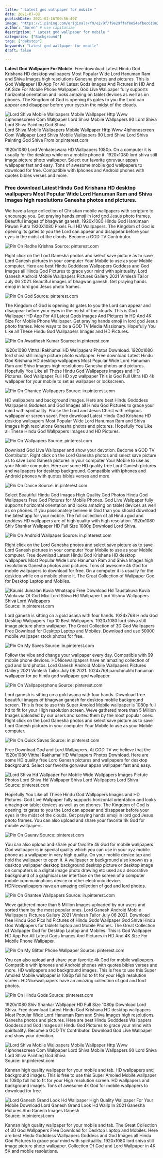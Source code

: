```yaml
---
title: " Latest god wallpaper for mobile "
date: 2021-07-08
publishDate: 2021-02-16T00:56:49Z
image: "https://i.pinimg.com/originals/f9/e2/9f/f9e29ffef0e54efbec618e2cdb0342fc.png"
author: "Soren" # use capitalize
description: " Latest god wallpaper for mobile "
categories: ["Background"]
tags: ["dekstop"]
keywords: "Latest god wallpaper for mobile"
draft: false

---
```



**Latest God Wallpaper For Mobile**. Free download Latest Hindu God Krishana HD desktop wallpapers Most Popular Wide Lord Hanuman Ram and Shiva Images high resolutions Ganesha photos and pictures. This is God Wallpaper HD App For All Latest Gods Images And Pictures in HD And 4K Size For Mobile Phone Wallpaper. God Live Wallpaper fully supports horizontal orientation and looks amazing on tablet devices as well as on phones. The Kingdom of God is opening its gates to you the Lord can appear and disappear before your eyes in the midst of the clouds.

![Lord Shiva Mobile Wallpapers Mobile Wallpaper Http Www 4iphonescreen Com Wallpaper Lord Shiva Mobile Wallpapers 90 Lord Shiva Lord Shiva Painting God Shiva](https://i.pinimg.com/originals/60/12/48/601248ecb4273b20a8ed52e41b8e278c.jpg "Lord Shiva Mobile Wallpapers Mobile Wallpaper Http Www 4iphonescreen Com Wallpaper Lord Shiva Mobile Wallpapers 90 Lord Shiva Lord Shiva Painting God Shiva")
Lord Shiva Mobile Wallpapers Mobile Wallpaper Http Www 4iphonescreen Com Wallpaper Lord Shiva Mobile Wallpapers 90 Lord Shiva Lord Shiva Painting God Shiva From br.pinterest.com


1920x1080 Lord Venkateswara HD Wallpapers 1080p. On a computer it is usually for the desktop while on a mobile phone it. 1920x1080 lord shiva still image picture photo wallpaper. Select our favorite goruvaur appan wallpaper fast and easy. Tons of awesome mobile god wallpapers to download for free. Compatible with Iphones and Android phones with quotes bibles verses and more.

### Free download Latest Hindu God Krishana HD desktop wallpapers Most Popular Wide Lord Hanuman Ram and Shiva Images high resolutions Ganesha photos and pictures.

We have a large collection of Christian mobile wallpapers with scripture to encourage you. Get praying hands emoji in lord god Jesus photo frames. Beautiful images of bhagwan ganesh. 1920x1080 Hindu God Hanumaan Pawan Putra 1920X1080 Pixels Full HD Wallpapers. The Kingdom of God is opening its gates to you the Lord can appear and disappear before your eyes in the midst of the clouds. Become a GOD TV Contributor.


![Pin On Radhe Krishna](https://i.pinimg.com/originals/ad/dc/0d/addc0d73d70838d8330959921254658c.jpg "Pin On Radhe Krishna")
Source: pinterest.com

Right click on the Lord Ganesha photos and select save picture as to save Lord Ganesh pictures in your computer Your Mobile to use as your Mobile computer. Here are best Hindu Godddess Wallpapers Goddess and God Images all Hindu God Pictures to grace your mind with spirituality. Lord Ganesh Android Mobile Wallpapers Pictures Gallery 2021 Vimlesh Tailor July 06 2021. Beautiful images of bhagwan ganesh. Get praying hands emoji in lord god Jesus photo frames.

![Pin On God](https://i.pinimg.com/736x/d0/4f/36/d04f36cd00e958a1331b202d9ad13bb0.jpg "Pin On God")
Source: pinterest.com

The Kingdom of God is opening its gates to you the Lord can appear and disappear before your eyes in the midst of the clouds. This is God Wallpaper HD App For All Latest Gods Images And Pictures in HD And 4K Size For Mobile Phone Wallpaper. Get praying hands emoji in lord god Jesus photo frames. More ways to be a GOD TV Media Missionary. Hopefully You Like all These Hindu God Wallpapers Images and HD Pictures.

![Pin On Awadhesh Kumar](https://i.pinimg.com/originals/ef/c4/3d/efc43d560111918faadea3d3c6b79410.jpg "Pin On Awadhesh Kumar")
Source: in.pinterest.com

1920x1080 Vitthal Rakhumai HD Wallpapers Photos Download. 1920x1080 lord shiva still image picture photo wallpaper. Free download Latest Hindu God Krishana HD desktop wallpapers Most Popular Wide Lord Hanuman Ram and Shiva Images high resolutions Ganesha photos and pictures. Hopefully You Like all These Hindu God Wallpapers Images and HD Pictures. God Wallpaper Full HD xyz wallpaper This is God Full Ultra HD 4k wallpaper for your mobile to set as wallpaper or lockscreen.

![Pin On Ghantee Wallpapers](https://i.pinimg.com/originals/ce/1c/22/ce1c22a224c20e6985daa5378c42f7f6.jpg "Pin On Ghantee Wallpapers")
Source: in.pinterest.com

HD wallpapers and background images. Here are best Hindu Godddess Wallpapers Goddess and God Images all Hindu God Pictures to grace your mind with spirituality. Praise the Lord and Jesus Christ with religious wallpaper or screen saver. Free download Latest Hindu God Krishana HD desktop wallpapers Most Popular Wide Lord Hanuman Ram and Shiva Images high resolutions Ganesha photos and pictures. Hopefully You Like all These Hindu God Wallpapers Images and HD Pictures.

![Pin On Wallpapers](https://i.pinimg.com/originals/48/19/9e/48199e6923f22c5b4398b441ec00f450.jpg "Pin On Wallpapers")
Source: pinterest.com

Download God Live Wallpaper and show your devotion. Become a GOD TV Contributor. Right click on the Lord Ganesha photos and select save picture as to save Lord Ganesh pictures in your computer Your Mobile to use as your Mobile computer. Here are some HD quality free Lord Ganesh pictures and wallpapers for desktop background. Compatible with Iphones and Android phones with quotes bibles verses and more.

![Pin On Dance](https://i.pinimg.com/originals/76/5a/35/765a35232b246f0d040ec7e9c732fa0d.jpg "Pin On Dance")
Source: in.pinterest.com

Select Beautiful Hindu God Images High Quality God Photos Hindu God Wallpapers Free God Pictures for Mobile Phones. God Live Wallpaper fully supports horizontal orientation and looks amazing on tablet devices as well as on phones. If you passionately believe in God than you should download the latest app for your mobile. The full collection of all Hindu god and goddess HD wallpapers are of high quality with high resolution. 1920x1080 Shiv Shankar Wallpaper HD Full Size 1080p Download Lord Shiva.

![Pin On Android Wallpaper](https://i.pinimg.com/originals/4e/d1/00/4ed1003cbd5bf20e4b27db7e6e6ee18b.jpg "Pin On Android Wallpaper")
Source: in.pinterest.com

Right click on the Lord Ganesha photos and select save picture as to save Lord Ganesh pictures in your computer Your Mobile to use as your Mobile computer. Free download Latest Hindu God Krishana HD desktop wallpapers Most Popular Wide Lord Hanuman Ram and Shiva Images high resolutions Ganesha photos and pictures. Tons of awesome 4k God for mobile wallpapers to download for free. On a computer it is usually for the desktop while on a mobile phone it. The Great Collection of Wallpaper God for Desktop Laptop and Mobiles.

![Kaunis Jumalan Kuvia Whatsapp Free Download Hd Taustakuva Kuvia Valokuvia Of God Mixi Lord Shiva Hd Wallpaper Lord Vishnu Wallpapers Shiva Lord Wallpapers](https://i.pinimg.com/736x/89/dd/37/89dd3780c0332160a6e28929c93926b8.jpg "Kaunis Jumalan Kuvia Whatsapp Free Download Hd Taustakuva Kuvia Valokuvia Of God Mixi Lord Shiva Hd Wallpaper Lord Vishnu Wallpapers Shiva Lord Wallpapers")
Source: in.pinterest.com

Lord ganesh is sitting on a gold asana with four hands. 1024x768 Hindu God Desktop Wallpapers Top 10 Best Wallpapers. 1920x1080 lord shiva still image picture photo wallpaper. The Great Collection of 3D God Wallpapers Free Download for Desktop Laptop and Mobiles. Download and use 50000 mobile wallpaper stock photos for free.

![Pin On My Saves](https://i.pinimg.com/736x/3f/e3/2a/3fe32a9f6bd046bff1e5c632e0d26768.jpg "Pin On My Saves")
Source: in.pinterest.com

Follow the vibe and change your wallpaper every day. Compatible with 99 mobile phone devices. HDNicewallpapers have an amazing collection of god and lord photos. Lord Ganesh Android Mobile Wallpapers Pictures Gallery 2021 Vimlesh Tailor July 06 2021. 1024x768 panchmukhi hanuman wallpaper for pc hindu god wallpaper god wallpaper.

![Pin On Wallpaperphone](https://i.pinimg.com/originals/dd/60/41/dd604102f431c5cd28aaeec15a77e935.jpg "Pin On Wallpaperphone")
Source: pinterest.com

Lord ganesh is sitting on a gold asana with four hands. Download free beautiful images of bhagwan ganesh for desktop mobile background screen. This is free to use this Super Amoled Mobile wallpaper is 1080p full hd to fit for your High resolution screen. Weve gathered more than 5 Million Images uploaded by our users and sorted them by the most popular ones. Right click on the Lord Ganesha photos and select save picture as to save Lord Ganesh pictures in your computer Your Mobile to use as your Mobile computer.

![Pin On Quick Saves](https://i.pinimg.com/736x/3c/88/b4/3c88b4b3715b6c62f94f8ff750e4c17d.jpg "Pin On Quick Saves")
Source: in.pinterest.com

Free Download God and Lord Wallpapers. At GOD TV we believe that the. 1920x1080 Vitthal Rakhumai HD Wallpapers Photos Download. Here are some HD quality free Lord Ganesh pictures and wallpapers for desktop background. Select our favorite goruvaur appan wallpaper fast and easy.

![Lord Shiva Hd Wallpaper For Mobile Wide Wallpapers Images Pictute Photos Lord Shiva Hd Wallpaper Shiva Lord Wallpapers Lord Shiva](https://i.pinimg.com/564x/73/54/4b/73544b94b3a5673934c4aca8acd551f5.jpg "Lord Shiva Hd Wallpaper For Mobile Wide Wallpapers Images Pictute Photos Lord Shiva Hd Wallpaper Shiva Lord Wallpapers Lord Shiva")
Source: pinterest.com

Hopefully You Like all These Hindu God Wallpapers Images and HD Pictures. God Live Wallpaper fully supports horizontal orientation and looks amazing on tablet devices as well as on phones. The Kingdom of God is opening its gates to you the Lord can appear and disappear before your eyes in the midst of the clouds. Get praying hands emoji in lord god Jesus photo frames. You can also upload and share your favorite 4k God for mobile wallpapers.

![Pin On Gaurav](https://i.pinimg.com/originals/d1/53/06/d15306aed51db2d3344a3c94ce396483.jpg "Pin On Gaurav")
Source: pinterest.com

You can also upload and share your favorite 4k God for mobile wallpapers. God wallpaper is in special quality which you can use in your xyz mobile phone as a wallpaper in very high quality. On your mobile device tap and hold the wallpaper to open it. A wallpaper or background also known as a desktop wallpaper desktop background desktop picture or desktop image on computers is a digital image photo drawing etc used as a decorative background of a graphical user interface on the screen of a computer mobile communications device or other electronic device. HDNicewallpapers have an amazing collection of god and lord photos.

![Pin On Ghantee Wallpapers](https://i.pinimg.com/736x/47/8a/20/478a20f6ab4f33b27121a7391ee1466e.jpg "Pin On Ghantee Wallpapers")
Source: in.pinterest.com

Weve gathered more than 5 Million Images uploaded by our users and sorted them by the most popular ones. Lord Ganesh Android Mobile Wallpapers Pictures Gallery 2021 Vimlesh Tailor July 06 2021. Download free Hindu God Pics hd Pictures of Hindu Gods Wallpaper God Shiva Hindu God Wallpapers for tablets laptop and Mobile Phones. The Great Collection of Wallpaper God for Desktop Laptop and Mobiles. This is God Wallpaper HD App For All Latest Gods Images And Pictures in HD And 4K Size For Mobile Phone Wallpaper.

![Pin On My Glitter Phone Wallpaper](https://i.pinimg.com/originals/a2/ee/a2/a2eea2d45edc67a8613b420ecbaaf282.jpg "Pin On My Glitter Phone Wallpaper")
Source: pinterest.com

You can also upload and share your favorite 4k God for mobile wallpapers. Compatible with Iphones and Android phones with quotes bibles verses and more. HD wallpapers and background images. This is free to use this Super Amoled Mobile wallpaper is 1080p full hd to fit for your High resolution screen. HDNicewallpapers have an amazing collection of god and lord photos.

![Pin On Hindu Gods](https://i.pinimg.com/originals/27/2b/8f/272b8f9292dd5a740bee79a788a67c06.jpg "Pin On Hindu Gods")
Source: pinterest.com

1920x1080 Shiv Shankar Wallpaper HD Full Size 1080p Download Lord Shiva. Free download Latest Hindu God Krishana HD desktop wallpapers Most Popular Wide Lord Hanuman Ram and Shiva Images high resolutions Ganesha photos and pictures. Here are best Hindu Godddess Wallpapers Goddess and God Images all Hindu God Pictures to grace your mind with spirituality. Become a GOD TV Contributor. Download God Live Wallpaper and show your devotion.

![Lord Shiva Mobile Wallpapers Mobile Wallpaper Http Www 4iphonescreen Com Wallpaper Lord Shiva Mobile Wallpapers 90 Lord Shiva Lord Shiva Painting God Shiva](https://i.pinimg.com/originals/60/12/48/601248ecb4273b20a8ed52e41b8e278c.jpg "Lord Shiva Mobile Wallpapers Mobile Wallpaper Http Www 4iphonescreen Com Wallpaper Lord Shiva Mobile Wallpapers 90 Lord Shiva Lord Shiva Painting God Shiva")
Source: br.pinterest.com

Kannan high quality wallpaper for your mobile and tab. HD wallpapers and background images. This is free to use this Super Amoled Mobile wallpaper is 1080p full hd to fit for your High resolution screen. HD wallpapers and background images. Tons of awesome 4k God for mobile wallpapers to download for free.

![Lord Ganesh Grand Look Hd Wallpaper High Quality Wallpaper For Your Mobile Download Lord Ganesh Grand Look Hd Wallp In 2021 Ganesha Pictures Shri Ganesh Images Ganesh](https://i.pinimg.com/originals/f9/e2/9f/f9e29ffef0e54efbec618e2cdb0342fc.png "Lord Ganesh Grand Look Hd Wallpaper High Quality Wallpaper For Your Mobile Download Lord Ganesh Grand Look Hd Wallp In 2021 Ganesha Pictures Shri Ganesh Images Ganesh")
Source: in.pinterest.com

Kannan high quality wallpaper for your mobile and tab. The Great Collection of 3D God Wallpapers Free Download for Desktop Laptop and Mobiles. Here are best Hindu Godddess Wallpapers Goddess and God Images all Hindu God Pictures to grace your mind with spirituality. 1920x1080 lord shiva still image picture photo wallpaper. Collection Of God and Lord Wallpaper in 4K 5K and mobile resolutions.

